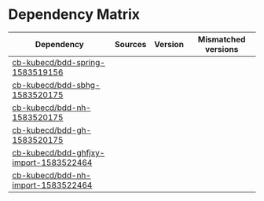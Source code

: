 # Dependency Matrix

Dependency | Sources | Version | Mismatched versions
---------- | ------- | ------- | -------------------
[cb-kubecd/bdd-spring-1583519156](https://github.com/cb-kubecd/bdd-spring-1583519156.git) |  | []() | 
[cb-kubecd/bdd-sbhg-1583520175](https://github.com/cb-kubecd/bdd-sbhg-1583520175.git) |  | []() | 
[cb-kubecd/bdd-nh-1583520175](https://github.com/cb-kubecd/bdd-nh-1583520175.git) |  | []() | 
[cb-kubecd/bdd-gh-1583520175](https://github.com/cb-kubecd/bdd-gh-1583520175.git) |  | []() | 
[cb-kubecd/bdd-ghfjxy-import-1583522464](https://github.com/cb-kubecd/bdd-ghfjxy-import-1583522464.git) |  | []() | 
[cb-kubecd/bdd-nh-import-1583522464](https://github.com/cb-kubecd/bdd-nh-import-1583522464.git) |  | []() | 

